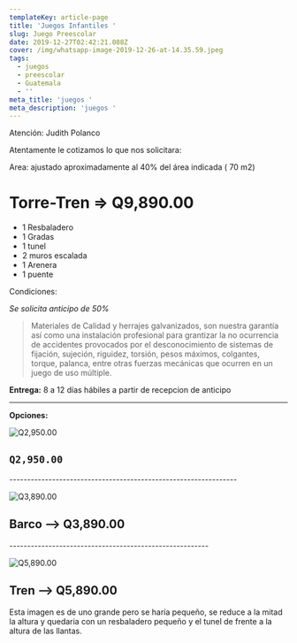 ```yaml
---
templateKey: article-page
title: 'Juegos Infantiles '
slug: Juego Preescolar
date: 2019-12-27T02:42:21.088Z
cover: /img/whatsapp-image-2019-12-26-at-14.35.59.jpeg
tags:
  - juegos
  - preescolar
  - Guatemala
  - ''
meta_title: 'juegos '
meta_description: 'juegos '
---
```

Atención:  Judith Polanco

Atentamente le cotizamos lo que nos solicitara:

Area: ajustado aproximadamente al 40% del área indicada ( 70 m2)

# Torre-Tren  =>               **Q9,890.00**

* 1 Resbaladero
* 1 Gradas
* 1 tunel
* 2 muros escalada 
* 1 Arenera
* 1 puente

Condiciones:

_Se solicita anticipo de 50%_

> Materiales de Calidad y herrajes galvanizados, son nuestra garantía así como una instalación profesional para grantizar la no ocurrencia de accidentes provocados por el desconocimiento de sistemas de fijación, sujeción, riguidez, torsión, pesos máximos, colgantes, torque, palanca, entre otras fuerzas mecánicas que ocurren en un juego de uso múltiple.

**Entrega:** 8 a 12 días hábiles a partir de recepcion de anticipo

- - -

**Opciones:**

![Q2,950.00](/img/baby-toddler.jpg "Q2,950.00")

## **`Q2,950.00`**

\----------------------------------------------------------------

![Q3,890.00](/img/swashbuckler_01.jpg "Q3,890.00")

## Barco --> Q3,890.00

\--------------------------------------------------------

![Q5,890.00](/img/childrens-train.jpg "Q5,890.00")

## Tren --> Q5,890.00

Esta imagen es de uno grande pero se haría pequeño, se reduce a la mitad la altura y quedaria con un resbaladero pequeño y el tunel de frente a la altura de las llantas.
